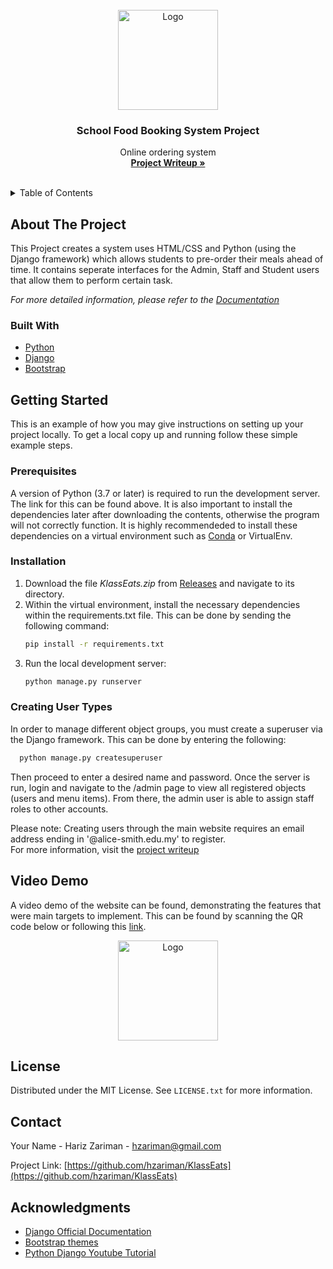 <div id="top"></div>

<!-- PROJECT LOGO -->
<br />
<div align="center">
  <a href="https://upload.wikimedia.org/wikipedia/ms/b/bd/Logo_Alice_Smith_School.png">
    <img src="https://upload.wikimedia.org/wikipedia/ms/b/bd/Logo_Alice_Smith_School.png" alt="Logo" width="160" height="160">
  </a>

<h3 align="center">School Food Booking System Project</h3>

  <p align="center">
    Online ordering system
    <br />
    <a href="https://docs.google.com/document/d/1V3_2wymmc5suPy9miqJc3s3rGwfHhzAKnqZuX5K8ujQ/edit?usp=sharing"><strong>Project Writeup »</strong></a>
    <br />
    <br />
</div>



<!-- TABLE OF CONTENTS -->
<details>
  <summary>Table of Contents</summary>
  <ol>
    <li>
      <a href="#about-the-project">About The Project</a>
      <ul>
        <li><a href="#built-with">Built With</a></li>
      </ul>
    </li>
    <li>
      <a href="#getting-started">Getting Started</a>
      <ul>
        <li><a href="#prerequisites">Prerequisites</a></li>
        <li><a href="#installation">Installation</a></li>
      </ul>
    </li>
    <li><a href="#license">License</a></li>
    <li><a href="#contact">Contact</a></li>
    <li><a href="#acknowledgments">Acknowledgments</a></li>
  </ol>
</details>



<!-- ABOUT THE PROJECT -->
## About The Project

This Project creates a system uses HTML/CSS and Python (using the Django framework) which allows students to pre-order their meals ahead of time. It contains seperate interfaces for the Admin, Staff and Student users that allow them to perform certain task.

_For more detailed information, please refer to the [Documentation](https://docs.google.com/document/d/1V3_2wymmc5suPy9miqJc3s3rGwfHhzAKnqZuX5K8ujQ/edit?usp=sharing)_



### Built With

* [Python](https://www.python.org/)
* [Django](https://www.djangoproject.com/)
* [Bootstrap](https://getbootstrap.com)



<!-- GETTING STARTED -->
## Getting Started

This is an example of how you may give instructions on setting up your project locally.
To get a local copy up and running follow these simple example steps.

### Prerequisites

A version of Python (3.7 or later) is required to run the development server. The link for this can be found above. 
It is also important to install the dependencies later after downloading the contents, otherwise the program will not correctly function.
It is highly recommendeded to install these dependencies on a virtual environment such as [Conda](https://docs.conda.io/en/latest/miniconda.html) or VirtualEnv.
  
### Installation

1. Download the file *KlassEats.zip* from [Releases](https://github.com/hzariman/KlassEats/releases/tag/v0.1.0) and navigate to its directory.
2. Within the virtual environment, install the necessary dependencies within the requirements.txt file. This can be done by sending the following command:
   ```sh
   pip install -r requirements.txt
   ```
3. Run the local development server:
   ```sh
   python manage.py runserver
   ```
### Creating User Types
In order to manage different object groups, you must create a superuser via the Django framework. This can be done by entering the following:
 ```sh
   python manage.py createsuperuser
   ```
  Then proceed to enter a desired name and password. Once the server is run, login and navigate to the /admin page to view all registered objects (users and menu items). From there, the admin user is able to assign staff roles to other accounts.
  
  Please note: Creating users through the main website requires an email address ending in '@alice-smith.edu.my' to register.
  <br>For more information, visit the [project writeup](https://docs.google.com/document/d/1V3_2wymmc5suPy9miqJc3s3rGwfHhzAKnqZuX5K8ujQ/edit?usp=sharing)</br>

## Video Demo
A video demo of the website can be found, demonstrating the features that were main targets to implement. This can be found by scanning the QR code below or following this [link](https://youtu.be/ixkiAty3mww).

<div align="center">
  <a href="https://upload.wikimedia.org/wikipedia/ms/b/bd/Logo_Alice_Smith_School.png">
    <img src="https://upload.wikimedia.org/wikipedia/ms/b/bd/Logo_Alice_Smith_School.png" alt="Logo" width="160" height="160">
  </a>
</div>


<!-- LICENSE -->
## License

Distributed under the MIT License. See `LICENSE.txt` for more information.

<!-- CONTACT -->
## Contact

Your Name - Hariz Zariman - hzariman@gmail.com

Project Link: [https://github.com/hzariman/KlassEats](https://github.com/hzariman/KlassEats)



<!-- ACKNOWLEDGMENTS -->
## Acknowledgments

* [Django Official Documentation]()
* [Bootstrap themes](https://startbootstrap.com/)
* [Python Django Youtube Tutorial](https://www.youtube.com/watch?v=UmljXZIypDc&list=PLLtIxaRk6P3JRiiW1SAV2BLhuuSSCULRn&ab_channel=CoreySchafer)


<!-- MARKDOWN LINKS & IMAGES -->
<!-- https://www.markdownguide.org/basic-syntax/#reference-style-links -->
[contributors-shield]: https://img.shields.io/github/contributors/github_username/repo_name.svg?style=for-the-badge
[contributors-url]: https://github.com/github_username/repo_name/graphs/contributors
[forks-shield]: https://img.shields.io/github/forks/github_username/repo_name.svg?style=for-the-badge
[forks-url]: https://github.com/github_username/repo_name/network/members
[stars-shield]: https://img.shields.io/github/stars/github_username/repo_name.svg?style=for-the-badge
[stars-url]: https://github.com/github_username/repo_name/stargazers
[issues-shield]: https://img.shields.io/github/issues/github_username/repo_name.svg?style=for-the-badge
[issues-url]: https://github.com/github_username/repo_name/issues
[license-shield]: https://img.shields.io/github/license/github_username/repo_name.svg?style=for-the-badge
[license-url]: https://github.com/github_username/repo_name/blob/master/LICENSE.txt
[linkedin-shield]: https://img.shields.io/badge/-LinkedIn-black.svg?style=for-the-badge&logo=linkedin&colorB=555
[linkedin-url]: https://linkedin.com/in/linkedin_username
[product-screenshot]: images/screenshot.png
